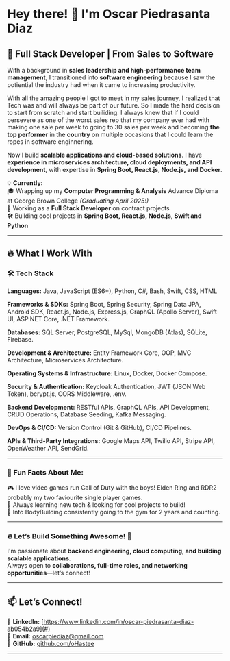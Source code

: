 # Hey there! 👋 I'm Oscar Piedrasanta Diaz  

## 🚀 **Full Stack Developer | From Sales to Software**  

With a background in **sales leadership and high-performance team management**, I transitioned into **software engineering** because I saw the potiential the industry had when it came to increasing productivity. 

With all the amazing people I got to meet in my sales journey, I realized that Tech was and will always be part of our future. So I made the hard decision to start from scratch and start builiding. I always knew that if I could persevere as one of the worst sales rep that my company ever had with making one sale per week to going to 30 sales per week and becoming **the top performer** in the **country** on multiple occasions that I could learn the ropes in software enginnering. 

Now I build **scalable applications and cloud-based solutions**. I have **experience in microservices architecture, cloud deployments, and API development**, with expertise in **Spring Boot, React.js, Node.js, and Docker**.

💡 **Currently:**  
🎓 Wrapping up my **Computer Programming & Analysis** Advance Diploma at George Brown College *(Graduating April 2025!)*  
💼 Working as a **Full Stack Developer** on contract projects  
🛠️ Building cool projects in **Spring Boot, React.js, Node.js, Swift and Python**  

---

## 🔥 **What I Work With**  

### 🛠 **Tech Stack**  
**Languages:** Java, JavaScript (ES6+), Python, C#, Bash, Swift, CSS, HTML  

**Frameworks & SDKs:** Spring Boot, Spring Security, Spring Data JPA, Android SDK, React.js, Node.js, Express.js, GraphQL (Apollo Server), Swift UI, ASP.NET Core, .NET Framework.

**Databases:** SQL Server, PostgreSQL, MySql, MongoDB (Atlas), SQLite, Firebase.

**Development & Architecture:** Entity Framework Core, OOP, MVC Architecture, Microservices Architecture.

**Operating Systems & Infrastructure:** Linux, Docker, Docker Compose.

**Security & Authentication:** Keycloak Authentication, JWT (JSON Web Token), bcrypt.js, CORS Middleware, .env.

**Backend Development:** RESTful APIs, GraphQL APIs, API Development, CRUD Operations, Database Seeding, Kafka Messaging.

**DevOps & CI/CD:** Version Control (Git & GitHub), CI/CD Pipelines.

**APIs & Third-Party Integrations:** Google Maps API, Twilio API, Stripe API, OpenWeather API, SendGrid.

---

### **🌟 Fun Facts About Me:**  
🎮 I love video games run Call of Duty with the boys! Elden Ring and RDR2 probably my two faviourite single player games.  
🚀 Always learning new tech & looking for cool projects to build!  
💪 Into BodyBuilding consistently going to the gym for 2 years and counting.

---

### **🔥 Let’s Build Something Awesome!** 🚀  
I'm passionate about **backend engineering, cloud computing, and building scalable applications**.  
Always open to **collaborations, full-time roles, and networking opportunities**—let’s connect!  

---

## 📫 **Let’s Connect!**  
💼 **LinkedIn:** [https://www.linkedin.com/in/oscar-piedrasanta-diaz-ab054b2a9](#)  
📩 **Email:** oscarpiediaz@gmail.com  
📂 **GitHub:** [github.com/oHastee](https://github.com/oHastee)  


---
